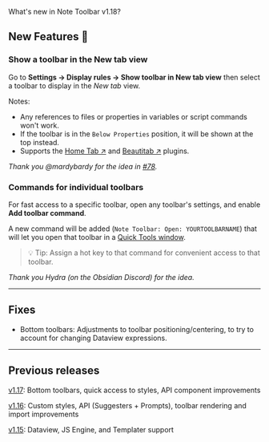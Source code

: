 What's new in Note Toolbar v1.18?

## New Features 🎉

### Show a toolbar in the New tab view

Go to **Settings → Display rules → Show toolbar in New tab view** then select a toolbar to display in the _New tab_ view.

Notes:

- Any references to files or properties in variables or script commands won't work.
- If the toolbar is in the `Below Properties` position, it will be shown at the top instead.
- Supports the [Home Tab ↗](https://github.com/olrenso/obsidian-home-tab) and [Beautitab ↗](https://github.com/andrewmcgivery/obsidian-beautitab) plugins.

_Thank you @mardybardy for the idea in [#78](https://github.com/chrisgurney/obsidian-note-toolbar/discussions/78)._

### Commands for individual toolbars

For fast access to a specific toolbar, open any toolbar's settings, and enable **Add toolbar command**.

A new command will be added (`Note Toolbar: Open: YOURTOOLBARNAME`) that will let you open that toolbar in a [Quick Tools window](https://github.com/chrisgurney/obsidian-note-toolbar/wiki/Quick-Tools).

> 💡 Tip: Assign a hot key to that command for convenient access to that toolbar.

_Thank you Hydra (on the Obsidian Discord) for the idea._

---

## Fixes

- Bottom toolbars: Adjustments to toolbar positioning/centering, to try to account for changing Dataview expressions.

---

## Previous releases

[v1.17](https://github.com/chrisgurney/obsidian-note-toolbar/releases/tag/1.17.0): Bottom toolbars, quick access to styles, API component improvements

[v1.16](https://github.com/chrisgurney/obsidian-note-toolbar/releases/tag/1.16.0): Custom styles, API (Suggesters + Prompts), toolbar rendering and import improvements

[v1.15](https://github.com/chrisgurney/obsidian-note-toolbar/releases/tag/1.15.0): Dataview, JS Engine, and Templater support